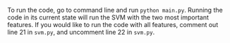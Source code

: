 To run the code, go to command line and run `python main.py`. Running the code
in its current state will run the SVM with the two most important features. If
you would like to run the code with all features, comment out line 21 in `svm.py`,
and uncomment line 22 in `svm.py`.
